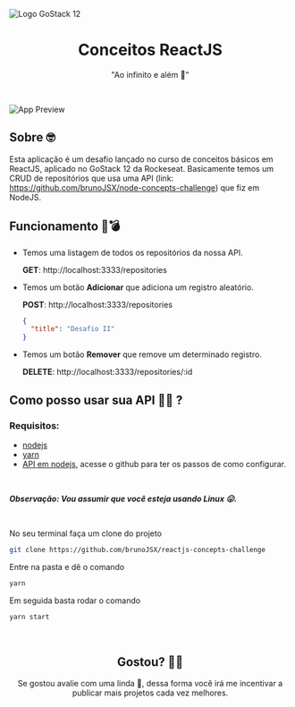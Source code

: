 ![Logo GoStack 12](https://i.imgur.com/UuhPCqe.png)

<h1 align="center">
 Conceitos ReactJS
</h1>

<div align="center">
 "Ao infinito e além 🚀"
</div>

&nbsp;

![App Preview](https://i.imgur.com/VMU28JY.gif)

## Sobre 🤓

Esta aplicação é um desafio lançado no curso de conceitos básicos em ReactJS, aplicado no GoStack 12 da Rockeseat. Basicamente temos um CRUD de repositórios que usa uma API (link: https://github.com/brunoJSX/node-concepts-challenge) que fiz em NodeJS.

## Funcionamento 🚀💣

- Temos uma listagem de todos os repositórios da nossa API.

  **GET**: http://localhost:3333/repositories

- Temos um botão **Adicionar** que adiciona um registro aleatório.

  **POST**: http://localhost:3333/repositories

  ```json
  {
    "title": "Desafio II"
  }
  ```

- Temos um botão **Remover** que remove um determinado registro.

  **DELETE**: http://localhost:3333/repositories/:id

## Como posso usar sua API 🔧🆙 ?

### Requisitos:

- [nodejs](https://nodejs.org/en/)
- [yarn](https://yarnpkg.com/)
- [API em nodejs](https://github.com/brunoJSX/node-concepts-challenge), acesse o github para ter os passos de como configurar.

&nbsp;

**_Observação: Vou assumir que você esteja usando Linux 😛._**

&nbsp;

No seu terminal faça um clone do projeto

```bash
git clone https://github.com/brunoJSX/reactjs-concepts-challenge
```

Entre na pasta e dê o comando

```bash
yarn
```

Em seguida basta rodar o comando

```bash
yarn start
```

&nbsp;

<h2 align="center">
 Gostou? 🥳🚀
</h2>

<div align="center">
 Se gostou avalie com uma linda 🌟, dessa forma você irá me incentivar a publicar mais projetos cada vez melhores.
</div>
